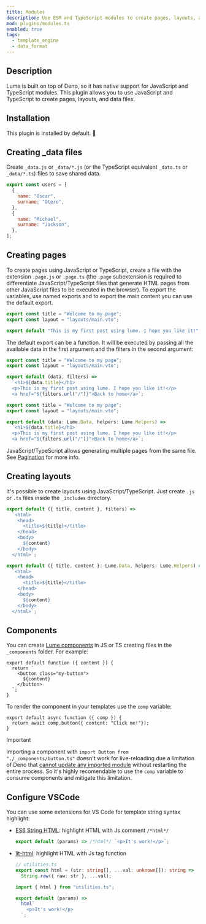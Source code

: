 ```yaml
---
title: Modules
description: Use ESM and TypeScript modules to create pages, layouts, and store data.
mod: plugins/modules.ts
enabled: true
tags:
  - template_engine
  - data_format
---
```


## Description

Lume is built on top of Deno, so it has native support for JavaScript and
TypeScript modules. This plugin allows you to use JavaScript and TypeScript to
create pages, layouts, and data files.

## Installation

This plugin is installed by default. 🎉

## Creating _data files

Create `_data.js` or `_data/*.js` (or the TypeScript equivalent `_data.ts` or
`_data/*.ts`) files to save shared data.

```js
export const users = [
  {
    name: "Oscar",
    surname: "Otero",
  },
  {
    name: "Michael",
    surname: "Jackson",
  },
];
```

## Creating pages

To create pages using JavaScript or TypeScript, create a file with the extension
`.page.js` or `.page.ts` (the `.page` subextension is required to differentiate
JavaScript/TypeScript files that generate HTML pages from other JavaScript files
to be executed in the browser). To export the variables, use named exports and
to export the main content you can use the default export.

```js
export const title = "Welcome to my page";
export const layout = "layouts/main.vto";

export default "This is my first post using lume. I hope you like it!";
```

The default export can be a function. It will be executed by passing all the
available data in the first argument and the filters in the second argument:

<lume-code>

```js { title="page.js" }
export const title = "Welcome to my page";
export const layout = "layouts/main.vto";

export default (data, filters) =>
  `<h1>${data.title}</h1>
  <p>This is my first post using lume. I hope you like it!</p>
  <a href="${filters.url("/")}">Back to home</a>`;
```

```TypeScript { title="page.ts" }
export const title = "Welcome to my page";
export const layout = "layouts/main.vto";

export default (data: Lume.Data, helpers: Lume.Helpers) =>
  `<h1>${data.title}</h1>
  <p>This is my first post using lume. I hope you like it!</p>
  <a href="${filters.url("/")}">Back to home</a>`;
```

</lume-code>

JavaScript/TypeScript allows generating multiple pages from the same file. See
[Pagination](./paginate.md) for more info.

## Creating layouts

It's possible to create layouts using JavaScript/TypeScript. Just create `.js`
or `.ts` files inside the `_includes` directory.

<lume-code>

```js { title="layout.js" }
export default ({ title, content }, filters) =>
  `<html>
    <head>
      <title>${title}</title>
    </head>
    <body>
      ${content}
    </body>
  </html>`;
```

```TypeScript { title="layout.ts" }
export default ({ title, content }: Lume.Data, helpers: Lume.Helpers) =>
  `<html>
    <head>
      <title>${title}</title>
    </head>
    <body>
      ${content}
    </body>
  </html>`;
```

</lume-code>

## Components

You can create [Lume components](../docs/core/components.md) in JS or TS
creating files in the `_components` folder. For example:

<lume-code>

```jsx{title="_components/button.ts"}
export default function ({ content }) {
  return `
    <button class="my-button">
      ${content}
    </button>
  `;
}
```

</lume-code>

To render the component in your templates use the `comp` variable:

<lume-code>

```jsx{title="_includes/layout.tsx"}
export default async function ({ comp }) {
  return await comp.button({ content: "Click me!"});
}
```

</lume-code>

> [!important]
>
> Importing a component with `import Button from "./_components/button.ts"`
> doesn't work for live-reloading due a limitation of Deno that
> [cannot update any imported module](https://github.com/denoland/deno/issues/8327)
> without restarting the entire process. So it's highly recomendable to use the
> `comp` variable to consume components and mitigate this limitation.

## Configure VSCode

You can use some extensions for VS Code for template string syntax highlight:

- [ES6 String HTML](https://marketplace.visualstudio.com/items?itemName=hjb2012.vscode-es6-string-html):
  highlight HTML with Js comment `/*html*/`
  ```js
  export default (params) => /*html*/ `<p>It's work!</p>`;
  ```
- [lit-html](https://marketplace.visualstudio.com/items?itemName=bierner.lit-html):
  highlight HTML with Js tag function
  ```TypeScript
  // utilities.ts
  export const html = (str: string[], ...val: unknown[]): string =>
    String.raw({ raw: str }, ...val);
  ```
  ```js
  import { html } from "utilities.ts";

  export default (params) =>
    html`
      <p>It's work!</p>
    `;
  ```
